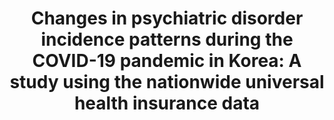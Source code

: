 ---
layout: archive-double
title: "Changes in psychiatric disorder incidence patterns during the COVID-19 pandemic in Korea: A study using the nationwide universal health insurance data"
collection: working
permalink: /working/2024-07-COVID_psy
status: "Under revision" 
---